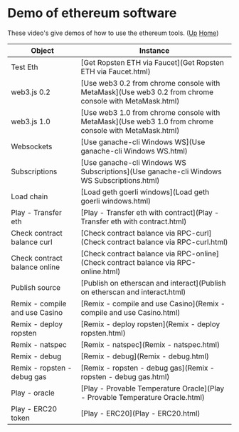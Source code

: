 # Demo of ethereum software

These video's give demos of how to use the ethereum tools. ([Up](..) [Home](..\..))

| Object                         | Instance
| ---------------                | ---------     
| Test Eth                       | [Get Ropsten ETH via Faucet](Get Ropsten ETH via Faucet.html)
| web3.js 0.2                    | [Use web3 0.2 from chrome console with MetaMask](Use web3 0.2 from chrome console with MetaMask.html)
| web3.js 1.0                    | [Use web3 1.0 from chrome console with MetaMask](Use web3 1.0 from chrome console with MetaMask.html)
| Websockets                     | [Use ganache-cli Windows WS](Use ganache-cli Windows WS.html) 
| Subscriptions                  | [Use ganache-cli Windows WS Subscriptions](Use ganache-cli Windows WS Subscriptions.html)
| Load chain                     | [Load geth goerli windows](Load geth goerli windows.html)
| Play - Transfer eth            | [Play - Transfer eth with contract](Play - Transfer eth with contract.html)
| Check contract balance curl    | [Check contract balance via RPC-curl](Check contract balance via RPC-curl.html)
| Check contract balance online  | [Check contract balance via RPC-online](Check contract balance via RPC-online.html)
| Publish source                 | [Publish on etherscan and interact](Publish on etherscan and interact.html)
| Remix - compile and use Casino | [Remix - compile and use Casino](Remix - compile and use Casino.html)
| Remix - deploy ropsten         | [Remix - deploy ropsten](Remix - deploy ropsten.html)
| Remix - natspec                | [Remix - natspec](Remix - natspec.html)
| Remix - debug                  | [Remix - debug](Remix - debug.html)
| Remix - ropsten - debug gas    | [Remix - ropsten - debug gas](Remix - ropsten - debug gas.html)
| Play - oracle                  | [Play - Provable Temperature Oracle](Play - Provable Temperature Oracle.html)
| Play - ERC20 token             | [Play - ERC20](Play - ERC20.html)